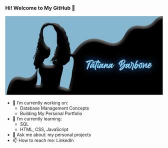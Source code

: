 ### Hi! Welcome to My GitHub 💙 

![header image](https://github.com/tatianabarbone/tatianabarbone/blob/master/header_f.png)

- 🔭 I’m currently working on: 
  - Database Management Concepts
  - Building My Personal Portfolio
- 🌱 I’m currently learning: 
  - SQL
  - HTML, CSS, JavaScript
- 💬 Ask me about: my personal projects
- 📫 How to reach me: LinkedIn
